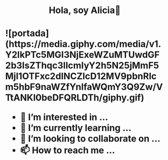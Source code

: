 <h1 align="center"> <b>Hola, soy Alicia👋</b><h1>
<!--Añadir un GIF-->
![portada](https://media.giphy.com/media/v1.Y2lkPTc5MGI3NjExeWZuMTUwdGF2b3lsZThqc3llcmIyY2h5N25jMmF5MjI1OTFxc2dlNCZlcD12MV9pbnRlcm5hbF9naWZfYnlfaWQmY3Q9Zw/VTtANKl0beDFQRLDTh/giphy.gif)


- 👀 I’m interested in ...
- 🌱 I’m currently learning ...
- 💞️ I’m looking to collaborate on ...
- 📫 How to reach me ...

<!---
alopvaz/alopvaz is a ✨ special ✨ repository because its `README.md` (this file) appears on your GitHub profile.
You can click the Preview link to take a look at your changes.
--->
